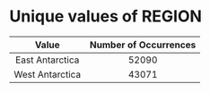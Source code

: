 
Unique values of REGION
=======================

|Value|Number of Occurrences|
| :---: | :---: |
|East Antarctica|52090|
|West Antarctica|43071|
